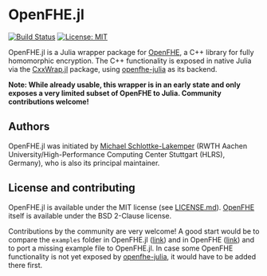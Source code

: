 # OpenFHE.jl

[![Build Status](https://github.com/sloede/OpenFHE.jl/workflows/CI/badge.svg)](https://github.com/sloede/OpenFHE.jl/actions?query=workflow%3ACI)
[![License: MIT](https://img.shields.io/badge/License-MIT-success.svg)](https://opensource.org/license/mit/)

OpenFHE.jl is a Julia wrapper package for
[OpenFHE](https://github.com/openfheorg/openfhe-development), a C++ library for fully
homomorphic encryption. The C++ functionality is exposed in native Julia via the
[CxxWrap.jl](https://github.com/JuliaInterop/CxxWrap.jl) package, using
[openfhe-julia](https://github.com/sloede/openfhe-julia) as its backend.

**Note: While already usable, this wrapper is in an early state and only exposes a very
limited subset of OpenFHE to Julia. Community contributions welcome!**


## Authors
OpenFHE.jl was initiated by [Michael Schlottke-Lakemper](https://lakemper.eu) (RWTH
Aachen University/High-Performance Computing Center Stuttgart (HLRS), Germany), who is also
its principal maintainer.


## License and contributing
OpenFHE.jl is available under the MIT license (see [LICENSE.md](LICENSE.md)).
[OpenFHE](https://github.com/openfheorg/openfhe-development) itself is available under
the BSD 2-Clause license.

Contributions by the community are very welcome! A good start would be to compare the
`examples` folder in OpenFHE.jl
([link](https://github.com/sloede/OpenFHE.jl/tree/main/examples))
and in OpenFHE
([link](https://github.com/openfheorg/openfhe-development/tree/main/src/pke/examples)) and to
port a missing example file to OpenFHE.jl. In case some OpenFHE functionality is not yet
exposed by [openfhe-julia](https://github.com/sloede/openfhe-julia), it would have to be
added there first.
